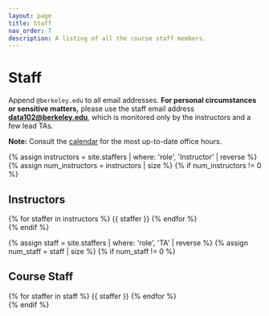 ```yaml
---
layout: page
title: Staff
nav_order: 7
description: A listing of all the course staff members.
---
```


# Staff

Append `@berkeley.edu` to all email addresses. **For personal circumstances or sensitive matters,** please use the staff email address **[data102@berkeley.edu](mailto:data102@berkeley.edu)**, which is monitored only by the instructors and a few lead TAs.

**Note:** Consult the [calendar]({{site.baseurl}}/calendar) for the most up-to-date office hours.

{% assign instructors = site.staffers | where: 'role', 'Instructor' | reverse %}
{% assign num_instructors = instructors | size %}
{% if num_instructors != 0 %}
## Instructors

<div class = "role flex">
    {% for staffer in instructors %}
        {{ staffer }}
    {% endfor %}
</div>
{% endif %}

{% assign staff = site.staffers | where: 'role', 'TA' | reverse %}
{% assign num_staff = staff | size %}
{% if num_staff != 0 %}
## Course Staff

<div class = "role flex">
    {% for staffer in staff %}
        {{ staffer }}
    {% endfor %}
</div>
{% endif %}

